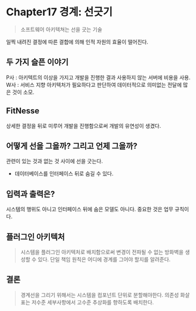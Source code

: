 # Chapter17 경계: 선긋기

> 소프트웨어 아키텍쳐는 선을 긋는 기술

일찍 내려진 결정에 따른 결합에 의해 인적 자원의 효율이 떨어진다.

## 두 가지 슬픈 이야기

P사 : 아키텍트의 이상을 가지고 개발을 진행한 결과 사용하지 않는 서버에 비용을 사용.
W사 : 서비스 지향 아키텍처가 필요하다고 판단하여 데이터적으로 의미없는 전달에 많은 것이 소모.

## FitNesse

상세한 결정을 뒤로 미루어 개발을 진행함으로써 개발의 유연성이 생겼다.

## 어떻게 선을 그을까? 그리고 언제 그을까?

관련이 있는 것과 없는 것 사이에 선을 긋는다.

- 데이터베이스를 인터페이스 뒤로 숨길 수 있다.

## 입력과 출력은?

시스템의 행위도 아니고 인터페이스 뒤에 숨은 모델도 아니다. 중요한 것은 업무 규칙이다.

## 플러그인 아키텍처

> 시스템을 플러그인 아키텍처로 배치함으로써 변경이 전파될 수 없는 방화벽을 생성할 수 있다. 단일 책임 원칙은 어디에 경계를 그어야 할지를 알려준다.

## 결론

> 경계선을 그리기 위해서는 시스템을 컴포넌트 단위로 분할해야한다. 의존성 화살표는 저수준 세부사항에서 고수준 추상화를 향하도록 배치한다.
